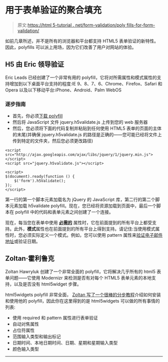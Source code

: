 # 用于表单验证的聚合填充

> 原文:[https://html 5-tutorial . net/form-validation/poly fills-for-form-validation/](https://html5-tutorial.net/form-validation/polyfills-for-form-validation/)

如前几章所述，并不是所有的浏览器和平台都支持 HTML5 表单验证的新特性。因此，polyfills 可以派上用场，因为它们改善了用户对网站的体验。

## H5 由 Eric 领导验证

Eric Leads 已经创建了一个非常有用的 polyfill，它将对所需属性和模式属性的支持增加到以下桌面平台支持的程度:IE 9、8、7、6、Chrome、Firefox、Safari 和 Opera 以及以下移动平台:iPhone、Android、Palm WebOS

### 逐步指南

*   首先，你必须[下载 polyfill](https://github.com/dilvie/h5Validate/archives/master)
*   然后将 JavaScript 文件 jquery.h5validate.js 上传到您的 web 服务器
*   然后，您必须将下面的代码复制并粘贴到任何使用 HTML5 表单的页面的主体的末尾(并确保 jquery.h5validate.js 的路径是正确的——您可能已经将文件上传到特定的文件夹，然后您必须更改路径)

```
<script src="http://ajax.googleapis.com/ajax/libs/jquery/1/jquery.min.js"></script>
<script src="jquery.h5validate.js"></script>

<script>
$(document).ready(function () {
    $('form').h5Validate();
});
</script>
```

<input type="hidden" name="IL_IN_ARTICLE">

第一行的第一个脚本元素加载名为 jQuery 的 JavaScript 库，第二行的第二个脚本元素加载 h5validate polyfill。现在，您已经将资源加载到页面中，最后一个脚本在 polyfill 中的代码和表单元素之间创建了一个连接。

现在，每当您在表单中使用 [**必需的**](/form-validation/how-validation-works/#required) 属性时，它在前面提到的所有平台上都受支持。此外，**模式**属性也在前面提到的所有平台上得到支持。请记住:当使用模式属性时，您必须实际定义一个模式。例如，您可以使用 pattern 属性来[验证电子邮件地址](/form-validation/validating-email/)或验证日期。

## Zoltan·霍利鲁克

Zoltan Hawryluk 创建了一个非常全面的 polyfill，它将解决几乎所有的 html5 表单问题——它使用 Modernizr 来检测是否有对每个 HTML5 表单元素的本地支持，以及是否没有 html5widget 步骤。

html5widgets polyfill 非常全面， [Zoltan 写了一个很棒的分步教程](http://www.useragentman.com/blog/2010/07/27/cross-browser-html5-forms-using-modernizr-webforms2-and-html5widgets/)介绍如何安装和使用他的 polyfill，因此你在这里得到的是 html5widgets 可以做的所有事情的列表:

*   使用 required 和 pattern 属性进行表单验证
*   自动对焦属性
*   占位符属性
*   范围输入类型和输出标记
*   日期时间、本地日期时间、日期、星期和星期输入类型
*   颜色输入类型

* * *